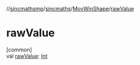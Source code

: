 //[sincmathsmp](../../../index.md)/[sincmaths](../index.md)/[MovWinShape](index.md)/[rawValue](raw-value.md)

# rawValue

[common]\
val [rawValue](raw-value.md): [Int](https://kotlinlang.org/api/latest/jvm/stdlib/kotlin/-int/index.html)
